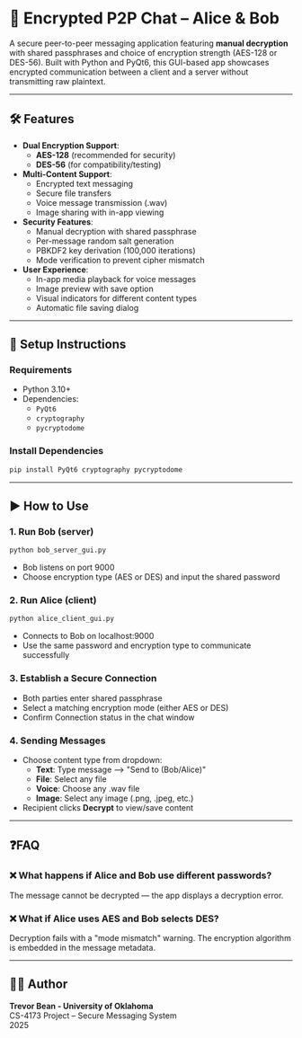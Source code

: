 # 🔐 Encrypted P2P Chat – Alice & Bob

A secure peer-to-peer messaging application featuring **manual decryption** with shared passphrases and choice of encryption strength (AES-128 or DES-56). Built with Python and PyQt6, this GUI-based app showcases encrypted communication between a client and a server without transmitting raw plaintext.

---

## 🛠 Features

- **Dual Encryption Support**:
  - **AES-128** (recommended for security)
  - **DES-56** (for compatibility/testing)
- **Multi-Content Support**:
  - Encrypted text messaging
  - Secure file transfers
  - Voice message transmission (.wav)
  - Image sharing with in-app viewing
- **Security Features**:
  - Manual decryption with shared passphrase
  - Per-message random salt generation
  - PBKDF2 key derivation (100,000 iterations)
  - Mode verification to prevent cipher mismatch
- **User Experience**:
  - In-app media playback for voice messages
  - Image preview with save option
  - Visual indicators for different content types
  - Automatic file saving dialog

---
## 🚀 Setup Instructions

### Requirements

- Python 3.10+
- Dependencies:
  - `PyQt6`
  - `cryptography`
  - `pycryptodome`

### Install Dependencies

```bash
pip install PyQt6 cryptography pycryptodome 
```

---
## ▶️ How to Use

### 1. Run Bob (server)

```bash
python bob_server_gui.py
```

- Bob listens on port 9000
- Choose encryption type (AES or DES) and input the shared password

### 2. Run Alice (client)

```bash
python alice_client_gui.py
```

- Connects to Bob on localhost:9000
- Use the same password and encryption type to communicate successfully

### 3. Establish a Secure Connection

- Both parties enter shared passphrase
- Select a matching encryption mode (either AES or DES)
- Confirm Connection status in the chat window

### 4. Sending Messages

- Choose content type from dropdown:
  - **Text**: Type message --> "Send to (Bob/Alice)"
  - **File**: Select any file 
  - **Voice**: Choose any .wav file
  - **Image**: Select any image (.png, .jpeg, etc.)
- Recipient clicks **Decrypt** to view/save content
---

## ❓FAQ

### ❌ What happens if Alice and Bob use different passwords?
The message cannot be decrypted — the app displays a decryption error.

### ❌ What if Alice uses AES and Bob selects DES?
Decryption fails with a "mode mismatch" warning. The encryption algorithm is embedded in the message metadata.

---
## 🧑‍💻 Author

**Trevor Bean - University of Oklahoma**  
CS-4173 Project – Secure Messaging System  
2025

